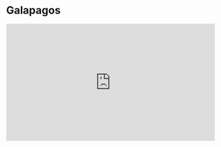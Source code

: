 # Galapagos

<iframe width="560" height="315" src="https://www.youtube.com/embed/t6xcX-P4hF4" frameborder="0" allowfullscreen></iframe>
